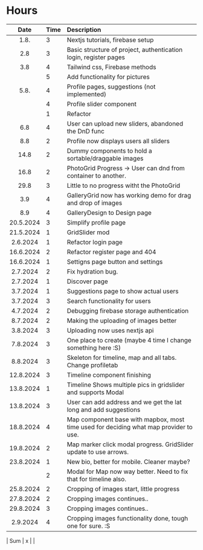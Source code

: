 # Hours

|   Date    | Time | Description                                                      |
| :-------: | :--- | :--------------------------------------------------------------- |
|   1.8.    | 3    | Nextjs tutorials, firebase setup                                 |
|    2.8    | 3    | Basic structure of project, authentication login, register pages |
|    3.8    | 4    | Tailwind css, Firebase methods                                   |
|           | 5    | Add functionality for pictures                                   |
|   5.8.    | 4    | Profile pages, suggestions (not implemented)                     |
|           | 4    | Profile slider component                                         |
|           | 1    | Refactor                                                         |
|    6.8    | 4    | User can upload new sliders, abandoned the DnD func              |
|    8.8    | 2    | Profile now displays users all sliders                           |
|   14.8    | 2    | Dummy components to hold a sortable/draggable images             |
|   16.8    | 2    | PhotoGrid Progress -> User can dnd from container to another.    |
|   29.8    | 3    | Little to no progress witht the PhotoGrid                        |
|    3.9    | 4    | GalleryGrid now has working demo for drag and drop of images     |
|    8.9    | 4    | GalleryDesign to Design page                                     |
| 20.5.2024 | 3    | Simplify profile page                                            |
| 21.5.2024 | 1    | GridSlider mod                                                   |
| 2.6.2024  | 1    | Refactor login page                                              |
| 16.6.2024 | 2   | Refactor register page and 404                                    |
| 16.6.2024 | 1   | Settigns page button and settings                                 |
| 2.7.2024  | 2   | Fix hydration bug.                                                |
| 2.7.2024  | 1   | Discover page                                                     |
| 3.7.2024  | 1   | Suggestions page to show actual users                             |
| 3.7.2024  | 3   | Search functionality for users                                    |
| 4.7.2024  | 2   | Debugging firebase storage authentication                         |
| 8.7.2024  | 2   | Making the uploading of images better                             |
| 3.8.2024  | 3   | Uploading now uses nextjs api                                     |
| 7.8.2024  | 3   | One place to create (maybe 4 time I change something here :S)     |
| 8.8.2024  | 3   | Skeleton for timeline, map and all tabs. Change profiletab        |
| 12.8.2024 | 3   | Timeline component finishing                                      |
| 13.8.2024 | 1   | Timeline Shows multiple pics in gridslider and supports Modal     |
| 13.8.2024 | 3   | User can add address and we get the lat long and add suggestions  |
| 18.8.2024 | 4   | Map component base with mapbox, most time used for deciding what map provider to use. |
| 19.8.2024 | 2   | Map marker click modal progress. GridSlider update to use arrows. |
| 23.8.2024 | 1   | New bio, better for mobile. Cleaner maybe?                        |
|           | 2   | Modal for Map now way better. Need to fix that for timeline also. |
| 25.8.2024 | 2   | Cropping of images start, little progress                         |
| 27.8.2024 | 2   | Cropping images continues..                                       |
| 29.8.2024 | 3   | Cropping images continues..                                       |
| 2.9.2024  | 4   | Cropping images functionality done, tough one for sure. :S        |

 
| Sum | x | |
